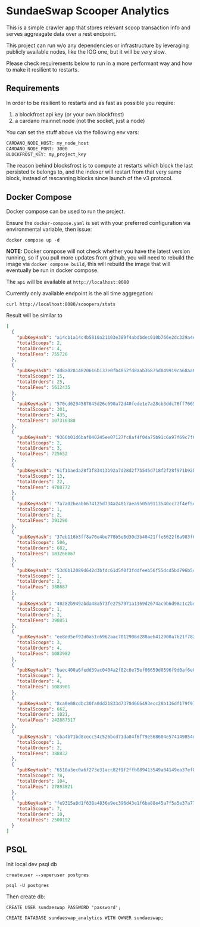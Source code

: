 # SundaeSwap Scooper Analytics

This is a simple crawler app that stores relevant scoop transaction info and serves aggreagate data over a rest endpoint.

This project can run w/o any dependencies or infrastructure by leveraging publicly available nodes, like the IOG one, but 
it will be very slow.

Please check requirements below to run in a more performant way and how to make it resilient to restarts.

## Requirements

In order to be resilient to restarts and as fast as possible you require:
1. a blockfrost api key (or your own blockfrost)
2. a cardano mainnet node (not the socket, just a node)

You can set the stuff above via the following env vars:

```bash
CARDANO_NODE_HOST: my_node_host
CARDANO_NODE_PORT: 3000
BLOCKFROST_KEY: my_project_key
```
The reason behind blocksfrost is to compute at restarts which block the last persisted tx belongs to, and the indexer
will restart from that very same block, instead of rescanning blocks since launch of the v3 protocol.


## Docker Compose

Docker compose can be used to run the project.

Ensure the `docker-compose.yaml` is set with your preferred configuration via environmental variable, then issue:

`docker compose up -d`

**NOTE:** Docker compose will not check whether you have the latest version running, so if you pull more updates from
github, you will need to rebuild the image via `docker compose build`, this will rebuild the image that will eventually
be run in docker compose.

The `api` will be available at `http://localhost:8080`

Currently only available endpoint is the all time aggregation:

`curl http://localhost:8080/scoopers/stats`

Result will be similar to 
```json
[
  {
    "pubKeyHash": "a14cb1a14c4b5810a21103e389f4abdbdec010b766e2dc329a4e0e96",
    "totalScoops": 2,
    "totalOrders": 4,
    "totalFees": 755726
  },
  {
    "pubKeyHash": "dd8a02814820616b137e0fb4852fd8aab36875d849919ca68aa6cb70",
    "totalScoops": 15,
    "totalOrders": 25,
    "totalFees": 5612435
  },
  {
    "pubKeyHash": "570cd6294587645d26c690a72d40fede1e7a28cb3ddc78ff76655820",
    "totalScoops": 301,
    "totalOrders": 435,
    "totalFees": 107310388
  },
  {
    "pubKeyHash": "9366b01d6baf040245ee07127fc8af4f04a75b91c6a97f69c7f6463a",
    "totalScoops": 2,
    "totalOrders": 3,
    "totalFees": 725652
  },
  {
    "pubKeyHash": "61f1baeda28f3f83413b92a7d28d2f7b545d718f2f28f971b92b3a21",
    "totalScoops": 13,
    "totalOrders": 22,
    "totalFees": 4788772
  },
  {
    "pubKeyHash": "7a7a02beabb674125d734a24817aea9505b9113540cc72f4ef5c2faf",
    "totalScoops": 1,
    "totalOrders": 2,
    "totalFees": 391296
  },
  {
    "pubKeyHash": "37eb116b3ff8a70e4be778b5e8d30d3b40421ffe6622f6a983f67f3f",
    "totalScoops": 506,
    "totalOrders": 682,
    "totalFees": 183266867
  },
  {
    "pubKeyHash": "53d6b12089d642d3bfdc61d5f0f3fddfeeb56f55dcd5bd796b5c25a1",
    "totalScoops": 1,
    "totalOrders": 2,
    "totalFees": 388687
  },
  {
    "pubKeyHash": "40282b949abda48a573fe2757971a1369d2674ac9b6d98c1c2bdbdf7",
    "totalScoops": 1,
    "totalOrders": 2,
    "totalFees": 390851
  },
  {
    "pubKeyHash": "ee8ed5ef92d0a51c6962aac7012906d280aeb412900a7621f782c7c9",
    "totalScoops": 3,
    "totalOrders": 4,
    "totalFees": 1083982
  },
  {
    "pubKeyHash": "baec408a6fedd39ac0404a2f82c6e75ef06659d8596f9d0af6e01241",
    "totalScoops": 3,
    "totalOrders": 4,
    "totalFees": 1083901
  },
  {
    "pubKeyHash": "8ca0e08cdbc30fa0dd21833d7370d666493ecc28b136df179f97fb5d",
    "totalScoops": 662,
    "totalOrders": 1021,
    "totalFees": 242887517
  },
  {
    "pubKeyHash": "cba4b71bd8cecc54c526bcd71da84f6f79e568604e574149854dbb86",
    "totalScoops": 1,
    "totalOrders": 2,
    "totalFees": 388832
  },
  {
    "pubKeyHash": "6510a3ec0a6f273e31acc82f9f2ffb089413549a04149ea37ef8d33b",
    "totalScoops": 78,
    "totalOrders": 104,
    "totalFees": 27893821
  },
  {
    "pubKeyHash": "fe9315a8d1f638a4836e9ec396d43e1f6ba88e45a7f5a5e37a77071a",
    "totalScoops": 7,
    "totalOrders": 10,
    "totalFees": 2500192
  }
]
```

## PSQL

Init local dev psql db

`createuser --superuser postgres`

`psql -U postgres`

Then create db:

```
CREATE USER sundaeswap PASSWORD 'password';

CREATE DATABASE sundaeswap_analytics WITH OWNER sundaeswap;
```

